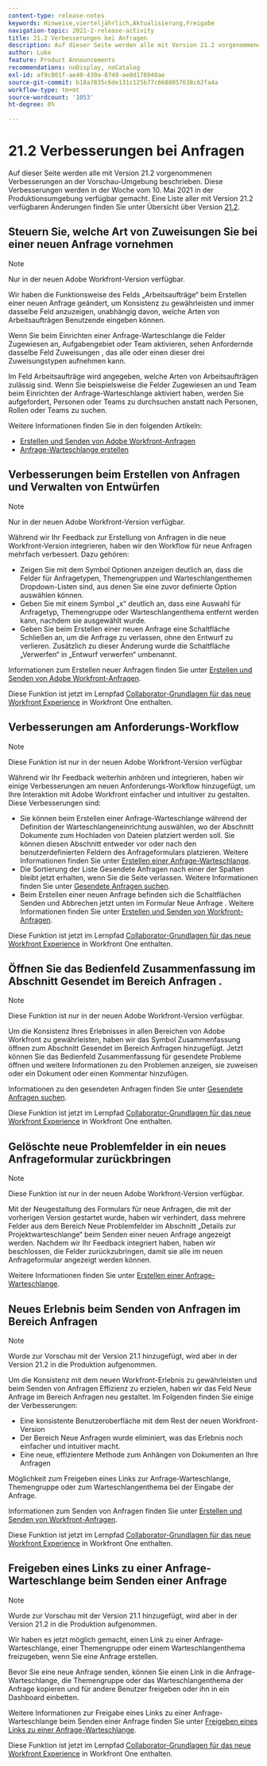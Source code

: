 ```yaml
---
content-type: release-notes
keywords: Hinweise,vierteljährlich,Aktualisierung,Freigabe
navigation-topic: 2021-2-release-activity
title: 21.2 Verbesserungen bei Anfragen
description: Auf dieser Seite werden alle mit Version 21.2 vorgenommenen Verbesserungen an der Vorschau-Umgebung beschrieben. Diese Verbesserungen werden in der Woche vom 10. Mai 2021 in der Produktionsumgebung verfügbar gemacht. Eine Liste aller mit Version 21.2 verfügbaren Änderungen finden Sie in der Übersicht über die Version 21.2.
author: Luke
feature: Product Announcements
recommendations: noDisplay, noCatalog
exl-id: af9c801f-ae40-439a-8749-ae8d178040ae
source-git-commit: b18a7835c6de131c125b77c6688057638c62fa4a
workflow-type: tm+mt
source-wordcount: '1053'
ht-degree: 0%

---
```


# 21.2 Verbesserungen bei Anfragen

Auf dieser Seite werden alle mit Version 21.2 vorgenommenen Verbesserungen an der Vorschau-Umgebung beschrieben. Diese Verbesserungen werden in der Woche vom 10. Mai 2021 in der Produktionsumgebung verfügbar gemacht. Eine Liste aller mit Version 21.2 verfügbaren Änderungen finden Sie unter Übersicht über Version [21.2](../../../product-announcements/product-releases/21.2-release-activity/21-2-release-overview.md).

## Steuern Sie, welche Art von Zuweisungen Sie bei einer neuen Anfrage vornehmen

>[!NOTE]
>
>Nur in der neuen Adobe Workfront-Version verfügbar.

Wir haben die Funktionsweise des Felds „Arbeitsaufträge“ beim Erstellen einer neuen Anfrage geändert, um Konsistenz zu gewährleisten und immer dasselbe Feld anzuzeigen, unabhängig davon, welche Arten von Arbeitsaufträgen Benutzende eingeben können.

Wenn Sie beim Einrichten einer Anfrage-Warteschlange die Felder Zugewiesen an, Aufgabengebiet oder Team aktivieren, sehen Anfordernde dasselbe Feld Zuweisungen , das alle oder einen dieser drei Zuweisungstypen aufnehmen kann.

Im Feld Arbeitsaufträge wird angegeben, welche Arten von Arbeitsaufträgen zulässig sind. Wenn Sie beispielsweise die Felder Zugewiesen an und Team beim Einrichten der Anfrage-Warteschlange aktiviert haben, werden Sie aufgefordert, Personen oder Teams zu durchsuchen anstatt nach Personen, Rollen oder Teams zu suchen.

Weitere Informationen finden Sie in den folgenden Artikeln:

* [Erstellen und Senden von Adobe Workfront-Anfragen](/help/quicksilver/manage-work/requests/create-requests/create-submit-requests.md)
* [Anfrage-Warteschlange erstellen](../../../manage-work/requests/create-and-manage-request-queues/create-request-queue.md)

## Verbesserungen beim Erstellen von Anfragen und Verwalten von Entwürfen

>[!NOTE]
>
>Nur in der neuen Adobe Workfront-Version verfügbar.

Während wir Ihr Feedback zur Erstellung von Anfragen in die neue Workfront-Version integrieren, haben wir den Workflow für neue Anfragen mehrfach verbessert. Dazu gehören:

* Zeigen Sie mit dem Symbol Optionen anzeigen deutlich an, dass die Felder für Anfragetypen, Themengruppen und Warteschlangenthemen Dropdown-Listen sind, aus denen Sie eine zuvor definierte Option auswählen können.
* Geben Sie mit einem Symbol „x“ deutlich an, dass eine Auswahl für Anfragetyp, Themengruppe oder Warteschlangenthema entfernt werden kann, nachdem sie ausgewählt wurde.
* Geben Sie beim Erstellen einer neuen Anfrage eine Schaltfläche Schließen an, um die Anfrage zu verlassen, ohne den Entwurf zu verlieren. Zusätzlich zu dieser Änderung wurde die Schaltfläche „Verwerfen“ in „Entwurf verwerfen“ umbenannt.

Informationen zum Erstellen neuer Anfragen finden Sie unter [Erstellen und Senden von Adobe Workfront-Anfragen](/help/quicksilver/manage-work/requests/create-requests/create-submit-requests.md).

Diese Funktion ist jetzt im Lernpfad [Collaborator-Grundlagen für das neue Workfront Experience](https://experienceleague.adobe.com/de/docs/workfront-learn/tutorials-workfront/manage-work/issues-requests/make-a-request) in Workfront One enthalten.

## Verbesserungen am Anforderungs-Workflow

>[!NOTE]
>
>Diese Funktion ist nur in der neuen Adobe Workfront-Version verfügbar

Während wir Ihr Feedback weiterhin anhören und integrieren, haben wir einige Verbesserungen am neuen Anforderungs-Workflow hinzugefügt, um Ihre Interaktion mit Adobe Workfront einfacher und intuitiver zu gestalten. Diese Verbesserungen sind:

* Sie können beim Erstellen einer Anfrage-Warteschlange während der Definition der Warteschlangeneinrichtung auswählen, wo der Abschnitt Dokumente zum Hochladen von Dateien platziert werden soll. Sie können diesen Abschnitt entweder vor oder nach den benutzerdefinierten Feldern des Anfrageformulars platzieren. Weitere Informationen finden Sie unter [Erstellen einer Anfrage-Warteschlange](../../../manage-work/requests/create-and-manage-request-queues/create-request-queue.md).
* Die Sortierung der Liste Gesendete Anfragen nach einer der Spalten bleibt jetzt erhalten, wenn Sie die Seite verlassen. Weitere Informationen finden Sie unter [Gesendete Anfragen suchen](../../../manage-work/requests/create-requests/locate-submitted-requests.md).
* Beim Erstellen einer neuen Anfrage befinden sich die Schaltflächen Senden und Abbrechen jetzt unten im Formular Neue Anfrage . Weitere Informationen finden Sie unter [Erstellen und Senden von Workfront-Anfragen](/help/quicksilver/manage-work/requests/create-requests/create-submit-requests.md).

Diese Funktion ist jetzt im Lernpfad [Collaborator-Grundlagen für das neue Workfront Experience](https://experienceleague.adobe.com/de/docs/workfront-learn/tutorials-workfront/manage-work/issues-requests/make-a-request) in Workfront One enthalten.

## Öffnen Sie das Bedienfeld Zusammenfassung im Abschnitt Gesendet im Bereich Anfragen .

>[!NOTE]
>
>Diese Funktion ist nur in der neuen Adobe Workfront-Version verfügbar.

Um die Konsistenz Ihres Erlebnisses in allen Bereichen von Adobe Workfront zu gewährleisten, haben wir das Symbol Zusammenfassung öffnen zum Abschnitt Gesendet im Bereich Anfragen hinzugefügt. Jetzt können Sie das Bedienfeld Zusammenfassung für gesendete Probleme öffnen und weitere Informationen zu den Problemen anzeigen, sie zuweisen oder ein Dokument oder einen Kommentar hinzufügen.

Informationen zu den gesendeten Anfragen finden Sie unter [Gesendete Anfragen suchen](../../../manage-work/requests/create-requests/locate-submitted-requests.md).

Diese Funktion ist jetzt im Lernpfad [Collaborator-Grundlagen für das neue Workfront Experience](https://experienceleague.adobe.com/de/docs/workfront-learn/tutorials-workfront/manage-work/issues-requests/make-a-request) in Workfront One enthalten.

## Gelöschte neue Problemfelder in ein neues Anfrageformular zurückbringen

>[!NOTE]
>
>Diese Funktion ist nur in der neuen Adobe Workfront-Version verfügbar.

Mit der Neugestaltung des Formulars für neue Anfragen, die mit der vorherigen Version gestartet wurde, haben wir verhindert, dass mehrere Felder aus dem Bereich Neue Problemfelder im Abschnitt „Details zur Projektwarteschlange“ beim Senden einer neuen Anfrage angezeigt werden. Nachdem wir Ihr Feedback integriert haben, haben wir beschlossen, die Felder zurückzubringen, damit sie alle im neuen Anfrageformular angezeigt werden können.

Weitere Informationen finden Sie unter [Erstellen einer Anfrage-Warteschlange](../../../manage-work/requests/create-and-manage-request-queues/create-request-queue.md).

## Neues Erlebnis beim Senden von Anfragen im Bereich Anfragen

>[!NOTE]
>
>Wurde zur Vorschau mit der Version 21.1 hinzugefügt, wird aber in der Version 21.2 in die Produktion aufgenommen.

Um die Konsistenz mit dem neuen Workfront-Erlebnis zu gewährleisten und beim Senden von Anfragen Effizienz zu erzielen, haben wir das Feld Neue Anfrage im Bereich Anfragen neu gestaltet. Im Folgenden finden Sie einige der Verbesserungen:

* Eine konsistente Benutzeroberfläche mit dem Rest der neuen Workfront-Version
* Der Bereich Neue Anfragen wurde eliminiert, was das Erlebnis noch einfacher und intuitiver macht.
* Eine neue, effizientere Methode zum Anhängen von Dokumenten an Ihre Anfragen

Möglichkeit zum Freigeben eines Links zur Anfrage-Warteschlange, Themengruppe oder zum Warteschlangenthema bei der Eingabe der Anfrage.

Informationen zum Senden von Anfragen finden Sie unter [Erstellen und Senden von Workfront-Anfragen](/help/quicksilver/manage-work/requests/create-requests/create-submit-requests.md).

Diese Funktion ist jetzt im Lernpfad [Collaborator-Grundlagen für das neue Workfront Experience](https://experienceleague.adobe.com/de/docs/workfront-learn/tutorials-workfront/manage-work/issues-requests/make-a-request) in Workfront One enthalten.

## Freigeben eines Links zu einer Anfrage-Warteschlange beim Senden einer Anfrage

>[!NOTE]
>
>Wurde zur Vorschau mit der Version 21.1 hinzugefügt, wird aber in der Version 21.2 in die Produktion aufgenommen.

Wir haben es jetzt möglich gemacht, einen Link zu einer Anfrage-Warteschlange, einer Themengruppe oder einem Warteschlangenthema freizugeben, wenn Sie eine Anfrage erstellen.

Bevor Sie eine neue Anfrage senden, können Sie einen Link in die Anfrage-Warteschlange, die Themengruppe oder das Warteschlangenthema der Anfrage kopieren und für andere Benutzer freigeben oder ihn in ein Dashboard einbetten.

Weitere Informationen zur Freigabe eines Links zu einer Anfrage-Warteschlange beim Senden einer Anfrage finden Sie unter [Freigeben eines Links zu einer Anfrage-Warteschlange](../../../manage-work/requests/create-requests/share-link-to-request-queue.md).

Diese Funktion ist jetzt im Lernpfad [Collaborator-Grundlagen für das neue Workfront Experience](https://experienceleague.adobe.com/de/docs/workfront-learn/tutorials-workfront/manage-work/issues-requests/make-a-request) in Workfront One enthalten.

